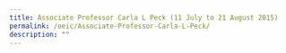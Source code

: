 ```yaml
---
title: Associate Professor Carla L Peck (11 July to 21 August 2015)
permalink: /oeic/Associate-Professor-Carla-L-Peck/
description: ""
---
```

